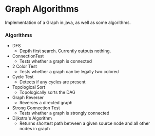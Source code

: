 # Graph Algorithms
Implementation of a Graph in java, as well as some algorithms.

### Algorithms
- DFS
  - Depth first search. Currently outputs nothing.
- ConnectionTest
  - Tests whether a graph is connected 
- 2 Color Test
  - Tests whether a graph can be legally two colored
- Cycle Test
  - Detects if any cycles are present
- Topological Sort
  - Topologically sorts the DAG
- Graph Reverser
  - Reverses a directed graph
- Strong Connection Test
  - Tests whether a graph is strongly connected
- Dijkstra's Algorithm
  - Returns shortest path between a given source node and all other nodes in graph
